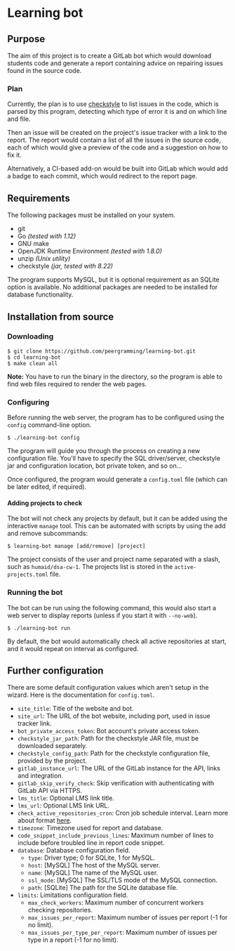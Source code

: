 # Learning bot

## Purpose

The aim of this project is to create a GitLab bot which would download
students code and generate a report containing advice on repairing
issues found in the source code.  

### Plan

Currently, the plan is to use [checkstyle] to list issues in the code,
which is parsed by this program, detecting which type of error it is
and on which line and file.  

Then an issue will be created on the project's issue tracker with a
link to the report. The report would contain a list of all the issues
in the source code, each of which would give a preview of the code and
a suggestion on how to fix it.

Alternatively, a CI-based add-on would be built into GitLab which would
add a badge to each commit, which would redirect to the report page.

## Requirements

The following packages must be installed on your system.

- git
- Go *(tested with 1.12)*
- GNU make
- OpenJDK Runtime Environment *(tested with 1.8.0)*
- unzip *(Unix utility)*
- checkstyle *(jar, tested with 8.22)*

The program supports MySQL, but it is optional requirement as an SQLite
option is available. No additional packages are needed to be installed for
database functionality.

## Installation from source

### Downloading
```
$ git clone https://github.com/peergramming/learning-bot.git
$ cd learning-bot
$ make clean all
```

**Note:** You have to run the binary in the directory, so the program
is able to find web files required to render the web pages.

### Configuring

Before running the web server, the program has to be configured using
the `config` command-line option.

```
$ ./learning-bot config
```

The program will guide you through the process on creating a new configuration
file. You'll have to specify the SQL driver/server, checkstyle jar and configuration
location, bot private token, and so on...  

Once configured, the program would generate a `config.toml` file (which can be later
edited, if required).

#### Adding projects to check

The bot will not check any projects by default, but it can be added using the interactive
`manage` tool. This can be automated with scripts by using the add and
remove subcommands:

```
$ learning-bot manage [add/remove] [project]
```

The project consists of the user and project name separated with a slash, such as
`humaid/dsa-cw-1`. The projects list is stored in the `active-projects.toml` file.

### Running the bot

The bot can be run using the following command, this would also start a web server 
to display reports (unless if you start it with `--no-web`).

```
$ ./learning-bot run
```

By default, the bot would automatically check all active repositories at start, and
it would repeat on interval as configured.

## Further configuration

There are some default configuration values which aren't setup in the wizard. Here
is the documentation for `config.toml`.

- `site_title`: Title of the website and bot.
- `site_url`: The URL of the bot website, including port, used in issue tracker link.
- `bot_private_access_token`: Bot account's private access token.
- `checkstyle_jar_path`: Path for the checkstyle JAR file, must be downloaded separately.
- `checkstyle_config_path`: Path for the checkstyle configuration file, provided by the project.
- `gitlab_instance_url`: The URL of the GitLab instance for the API, links and integration.
- `gitlab_skip_verify_check`: Skip verification with authenticating with GitLab API via HTTPS.
- `lms_title`: Optional LMS link title.
- `lms_url`: Optional LMS link URL.
- `check_active_repositories_cron`: Cron job schedule interval. Learn more about format [here](https://godoc.org/github.com/robfig/cron#hdr-Predefined_schedules).
- `timezone`: Timezone used for report and database.
- `code_snippet_include_previous_lines`: Maximum number of lines to include before troubled line in report code snippet.
- `database`: Database configuration field.
  - `type`: Driver type; 0 for SQLite, 1 for MySQL.
  - `host`: [MySQL] The host of the MySQL server.
  - `name`: [MySQL] The name of the MySQL user.
  - `ssl_mode`: [MySQL] The SSL/TLS mode of the MySQL connection.
  - `path`: [SQLite] The path for the SQLite database file.
- `limits`: Limitations configuration field.
  - `max_check_workers`: Maximum number of concurrent workers checking repositories.
  - `max_issues_per_report`: Maximum number of issues per report (-1 for no limit).
  - `max_issues_per_type_per_report`: Maximum number of issues per type in a report (-1 for no limit).



[checkstyle]: https://checkstyle.org/
